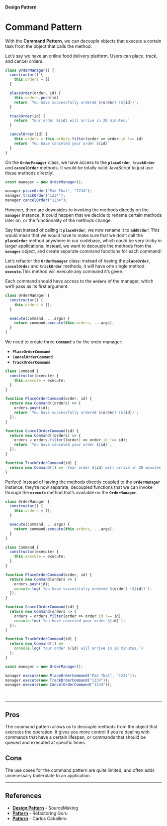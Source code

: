 <h4 style='border-bottom: none'>Design Pattern</h4>
<h1 style='border-bottom: none'>Command Pattern</h1>

With the **Command Pattern**, we can *decouple* objects that execute a certain task from the object that calls the method.

Let’s say we have an online food delivery platform. Users can place, track, and cancel orders.

```javascript
class OrderManager() {
  constructor() {
    this.orders = []
  }

  placeOrder(order, id) {
    this.orders.push(id)
    return `You have successfully ordered ${order} (${id})`;
  }

  trackOrder(id) {
    return `Your order ${id} will arrive in 20 minutes.`
  }

  cancelOrder(id) {
    this.orders = this.orders.filter(order => order.id !== id)
    return `You have canceled your order ${id}`
  }
}
```

On the **`OrderManager`** class, we have access to the **`placeOrder`**, **`trackOrder`** and **`cancelOrder`** methods. It would be totally valid JavaScript to just use these methods directly!

```javascript
const manager = new OrderManager();

manager.placeOrder("Pad Thai", "1234");
manager.trackOrder("1234");
manager.cancelOrder("1234");
```

However, there are downsides to invoking the methods directly on the **`manager`** instance. It could happen that we decide to rename certain methods later on, or the functionality of the methods change.

Say that instead of calling it **`placeOrder`**, we now rename it to **`addOrder`**! This would mean that we would have to make sure that we don’t call the **`placeOrder`** method anywhere in our codebase, which could be very tricky in larger applications.
Instead, we want to decouple the methods from the **`manager`** object, and create separate command functions for each command!


Let’s refactor the **`OrderManager`** class: instead of having the **`placeOrder`**, **`cancelOrder`** and **`trackOrder`** methods, it will have one single method: **`execute`**.This method will execute any command it’s given.

Each command should have access to the **`orders`** of the manager, which we’ll pass as its first argument.

```javascript
class OrderManager {
  constructor() {
    this.orders = [];
  }

  execute(command, ...args) {
    return command.execute(this.orders, ...args);
  }
}
```

We need to create three **`Command`** s for the order manager:

- **`PlaceOrderCommand`**
- **`CancelOrderCommand`**
- **`TrackOrderCommand`**

```javascript
class Command {
  constructor(execute) {
    this.execute = execute;
  }
}

function PlaceOrderCommand(order, id) {
  return new Command((orders) => {
    orders.push(id);
    return `You have successfully ordered ${order} (${id})`;
  });
}

function CancelOrderCommand(id) {
  return new Command((orders) => {
    orders = orders.filter((order) => order.id !== id);
    return `You have canceled your order ${id}`;
  });
}

function TrackOrderCommand(id) {
  return new Command(() => `Your order ${id} will arrive in 20 minutes.`);
}
```

Perfect! Instead of having the methods directly coupled to the **`OrderManager`** instance, they’re now separate, decoupled functions that we can invoke through the **`execute`** method that’s available on the **`OrderManager`**.

```javascript
class OrderManager {
  constructor() {
    this.orders = [];
  }

  execute(command, ...args) {
    return command.execute(this.orders, ...args);
  }
}

class Command {
  constructor(execute) {
    this.execute = execute;
  }
}

function PlaceOrderCommand(order, id) {
  return new Command(orders => {
    orders.push(id);
    console.log(`You have successfully ordered ${order} (${id})`);
  });
}

function CancelOrderCommand(id) {
  return new Command(orders => {
    orders = orders.filter(order => order.id !== id);
    console.log(`You have canceled your order ${id}`);
  });
}

function TrackOrderCommand(id) {
  return new Command(() =>
    console.log(`Your order ${id} will arrive in 20 minutes.`)
  );
}

const manager = new OrderManager();

manager.execute(new PlaceOrderCommand("Pad Thai", "1234"));
manager.execute(new TrackOrderCommand("1234"));
manager.execute(new CancelOrderCommand("1234"));
```
<br>
<hr>

<h2 style='border-bottom: none'>Pros</h2>

The command pattern allows us to decouple methods from the object that executes the operation. It gives you more control if you’re dealing with commands that have a certain lifespan, or commands that should be queued and executed at specific times.

<h2 style='border-bottom: none'>Cons</h2>

The use cases for the command pattern are quite limited, and often adds unnecessary boilerplate to an application.
<br>
<hr>  

<h2 style='border-bottom: none'>References</h2>

- [**Design Pattern**](https://sourcemaking.com/design_patterns/command) - SourceMaking
- [**Pattern**](https://refactoring.guru/design-patterns/command) - Refactoring Guru
- [**Pattern**](https://www.carloscaballero.io/command-pattern/) - Carlos Caballero